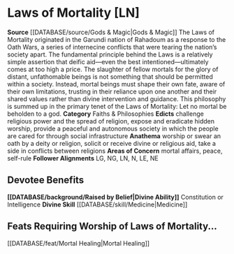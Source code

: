 ﻿---
ability:
- Constitution
- Intelligence
ability_boost:
- Constitution
- Intelligence
alignment: LN
deity:
- '[[DATABASE/deity/Laws of Mortality|Laws of Mortality]]'
deity_category: Faiths & Philosophies
divine_font: null
domain: null
favored_weapon: null
follower_alignment:
- LG
- LN
- LE
- NG
- N
- NE
id: '201'
name: Laws of Mortality
rarity: Common
rus_type_level: null
skill:
- '[[DATABASE/skill/Medicine|Medicine]]'
source: '[[DATABASE/source/Gods & Magic|Gods & Magic]]'
trait: null
type: Deity

---
# Laws of Mortality [LN]

**Source** [[DATABASE/source/Gods & Magic|Gods & Magic]] 
The Laws of Mortality originated in the Garundi nation of Rahadoum as a response to the Oath Wars, a series of internecine conflicts that were tearing the nation’s society apart. The fundamental principle behind the Laws is a relatively simple assertion that deific aid—even the best intentioned—ultimately comes at too high a price. The slaughter of fellow mortals for the glory of distant, unfathomable beings is not something that should be permitted within a society. Instead, mortal beings must shape their own fate, aware of their own limitations, trusting in their reliance upon one another and their shared values rather than divine intervention and guidance. This philosophy is summed up in the primary tenet of the Laws of Mortality: Let no mortal be beholden to a god.
**Category** Faiths & Philosophies
**Edicts** challenge religious power and the spread of religion, expose and eradicate hidden worship, provide a peaceful and autonomous society in which the people are cared for through social infrastructure
**Anathema** worship or swear an oath by a deity or religion, solicit or receive divine or religious aid, take a side in conflicts between religions
**Areas of Concern** mortal affairs, peace, self-rule
**Follower Alignments** LG, NG, LN, N, LE, NE

## Devotee Benefits

**[[DATABASE/background/Raised by Belief|Divine Ability]]** Constitution or Intelligence
**Divine Skill** [[DATABASE/skill/Medicine|Medicine]]

## Feats Requiring Worship of Laws of Mortality...

[[DATABASE/feat/Mortal Healing|Mortal Healing]]